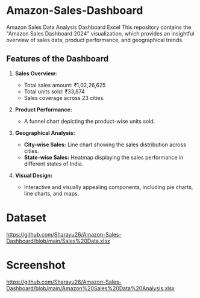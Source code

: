 # Amazon-Sales-Dashboard
Amazon Sales Data Analysis Dashboard Excel
This repository contains the "Amazon Sales Dashboard 2024" visualization, which provides an insightful overview of sales data, product performance, and geographical trends.

## Features of the Dashboard

1. **Sales Overview:**
   - Total sales amount: ₹1,02,26,625
   - Total units sold: ₹33,874
   - Sales coverage across 23 cities.

2. **Product Performance:**
   - A funnel chart depicting the product-wise units sold.

3. **Geographical Analysis:**
   - **City-wise Sales:** Line chart showing the sales distribution across cities.
   - **State-wise Sales:** Heatmap displaying the sales performance in different states of India.

4. **Visual Design:**
   - Interactive and visually appealing components, including pie charts, line charts, and maps.

# Dataset
https://github.com/Sharayu26/Amazon-Sales-Dashboard/blob/main/Sales%20Data.xlsx

# Screenshot
https://github.com/Sharayu26/Amazon-Sales-Dashboard/blob/main/Amazon%20Sales%20Data%20Analysis.xlsx

